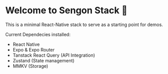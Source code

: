 # Welcome to Sengon Stack 👋

This is a minimal React-Native stack to serve as a starting point for demos.

Current Dependecies installed:
- React Native
- Expo & Expo Router
- Tanstack React Query (API Integration)
- Zustand (State management)
- MMKV (Storage)
